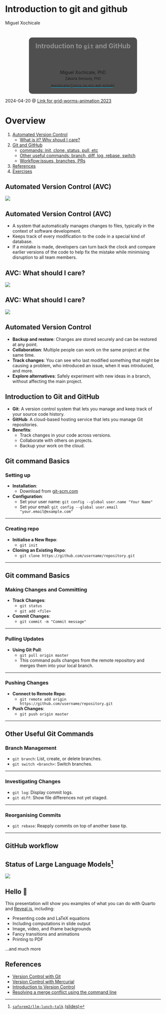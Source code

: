 # Introduction to git and github
Miguel Xochicale

# 

<div style="background-color: rgba(22,22,22,0.75); border-radius: 10px; text-align:center; padding: 0px; padding-left: 1.5em; padding-right: 1.5em; max-width: min-content; min-width: max-content; margin-left: auto; margin-right: auto; padding-top: 0.2em; padding-bottom: 0.2em; line-height: 1.5em!important;">

<span style="color:#939393; font-size:1.5em; font-weight: bold;">Introduction
to `git` and GitHub</span>  
<span style="color:#777777; font-size:1.2em; font-weight: bold;"></span>  
<span style="padding-bottom: 0.5rem;"><br> </span>  
[](http://mxochicale.github.io/) Miguel Xochicale, PhD  
<span class="dim-text" style="font-size:0.8em;">Zakaria Senousy,
PhD</span>  
<span style="font-size:0.8em;"><span style="border-bottom: 0.5px solid #00ccff;">[
`mxochicale/`](https://github.com/mxochicale/)</span>`{`<span style="border-bottom: 0.5px solid #00ccff;">[`intro-to-git-and-github`](https://github.com/mxochicale/intro-to-git-and-github)</span>`}`</span>

</div>

<div class="footer">

<span class="dim-text" style="&quot;text-align:left;'">2024-04-20 @
[Link for grid-worms-animation
2023](https://github.com/saforem2/grid-worms-animation/)</span>

</div>

# Overview

1.  [Automated Version Control](#sec-avc)
    - [What is it? Why shoud I care?](#sec-avc-care)
2.  [Git and GitHub](#sec-gg)
    - [commands: init, clone, status, pull, etc](#sec-su3)
    - [Other useful commands: branch, diff, log, rebase,
      switch](#sec-other-c)
    - [Workflow:issues, branches, PRs](#sec-su3)
3.  [References](#sec-references)
4.  [Exercises](#sec-extras)

## Automated Version Control (AVC)

<div id="sec-avc">

![](figures/version-control-what-is-it.png)

</div>

## Automated Version Control (AVC)

- A system that automatically manages changes to files, typically in the
  context of software development.
- Keeps track of every modification to the code in a special kind of
  database.
- If a mistake is made, developers can turn back the clock and compare
  earlier versions of the code to help fix the mistake while minimising
  disruption to all team members.

## AVC: What should I care?

<div id="sec-avc-care">

![](figures/version-control-what-should-i-care-A.png)

</div>

## AVC: What should I care?

![](figures/version-control-what-should-i-care-B.png)

## Automated Version Control

- **Backup and restore**: Changes are stored securely and can be
  restored at any point.
- **Collaboration**: Multiple people can work on the same project at the
  same time.
- **Track changes**: You can see who last modified something that might
  be causing a problem, who introduced an issue, when it was introduced,
  and more.
- **Explore alternatives**: Safely experiment with new ideas in a
  branch, without affecting the main project.

## Introduction to Git and GitHub

<div id="sec-gg">

- **Git**: A version control system that lets you manage and keep track
  of your source code history.
- **GitHub**: A cloud-based hosting service that lets you manage Git
  repositories.
- **Benefits**:
  - Track changes in your code across versions.
  - Collaborate with others on projects.
  - Backup your work on the cloud.

</div>

## Git command Basics

<div class="panel-tabset">

### Setting up

- **Installation**:
  - Download from [git-scm.com](https://git-scm.com/)
- **Configuration**:
  - Set your user name: `git config --global user.name "Your Name"`
  - Set your email:
    `git config --global user.email "your.email@example.com"`

------------------------------------------------------------------------

### Creating repo

- **Initialise a New Repo**:
  - `git init`
- **Cloning an Existing Repo**:
  - `git clone https://github.com/username/repository.git`

------------------------------------------------------------------------

</div>

## Git command Basics

<div class="panel-tabset">

### Making Changes and Committing

- **Track Changes**:
  - `git status`
  - `git add <file>`
- **Commit Changes**:
  - `git commit -m "Commit message"`

------------------------------------------------------------------------

### Pulling Updates

- **Using Git Pull**:
  - `git pull origin master`
  - This command pulls changes from the remote repository and merges
    them into your local branch.

------------------------------------------------------------------------

### Pushing Changes

- **Connect to Remote Repo**:
  - `git remote add origin https://github.com/username/repository.git`
- **Push Changes**:
  - `git push origin master`

------------------------------------------------------------------------

</div>

## Other Useful Git Commands

<div class="panel-tabset">

### Branch Management

- `git branch`: List, create, or delete branches.
- `git switch <branch>`: Switch branches.

------------------------------------------------------------------------

### Investigating Changes

- `git log`: Display commit logs.
- `git diff`: Show file differences not yet staged.

------------------------------------------------------------------------

### Reorganising Commits

- `git rebase`: Reapply commits on top of another base tip.

------------------------------------------------------------------------

</div>

## GitHub workflow

## Status of Large Language Models[^1]

![](https://github.com/Hannibal046/Awesome-LLM/raw/main/resources/image8.gif)

## Hello :robot:

This presentation will show you examples of what you can do with Quarto
and [Reveal.js](https://revealjs.com), including:

- Presenting code and LaTeX equations
- Including computations in slide output
- Image, video, and iframe backgrounds
- Fancy transitions and animations
- Printing to PDF

…and much more

## References

- [Version Control with
  Git](https://github-pages.ucl.ac.uk/git-novice/01-basics.html)
- [Version Control with
  Mercurial](https://swcarpentry.github.io/hg-novice/)
- [Introduction to Version
  Control](https://github.com/UCL/rsd-engineeringcourse/tree/main/ch00git)
- [Resolving a merge conflict using the command
  line](https://docs.github.com/en/pull-requests/collaborating-with-pull-requests/addressing-merge-conflicts/resolving-a-merge-conflict-using-the-command-line)

[^1]: [
    `saforem2/llm-lunch-talk`](https://github.com/Hannibal046/Awesome-LLM)
    [(slides)](https://saforem2.github.io/llm-lunch-talk)
